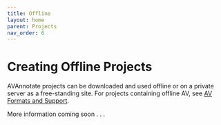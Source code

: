```yaml
---
title: Offline
layout: home
parent: Projects
nav_order: 6
---
```

# Creating Offline Projects
AVAnnotate projects can be downloaded and used offline or on a private server as a free-standing site. For projects containing offline AV, see [AV Formats and Support](https://avannotate.github.io/documentation/pages/av/).

More information coming soon . . .
  
